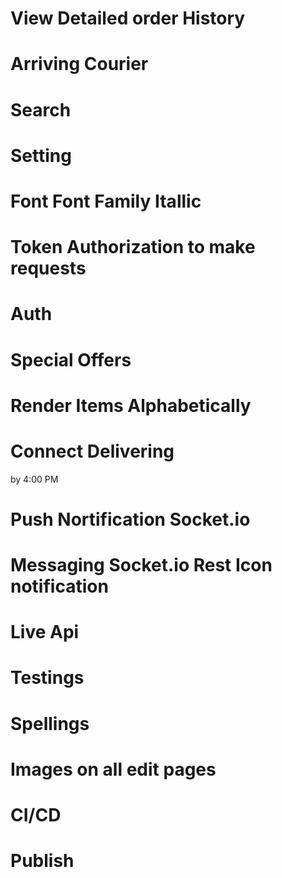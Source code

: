 # View Detailed order History

# Arriving Courier

# Search

# Setting

# Font Font Family Itallic

# Token Authorization to make requests

# Auth

# Special Offers

# Render Items Alphabetically

# Connect Delivering

by 4:00 PM

# Push Nortification Socket.io

# Messaging Socket.io Rest Icon notification

# Live Api

# Testings

# Spellings

# Images on all edit pages

# CI/CD

# Publish
